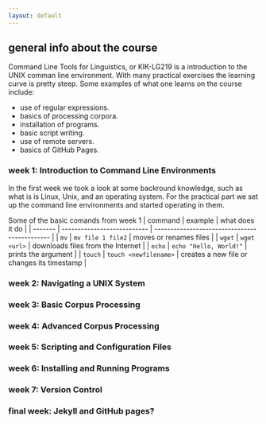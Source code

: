 ```yaml
---
layout: default
---
```

## general info about the course
Command Line Tools for Linguistics, or KIK-LG219 is a introduction to the UNIX comman line environment. With many practical exercises the learning curve is pretty steep. Some examples of what one learns on the course include: 

* use of regular expressions.
* basics of processing corpora.
* installation of programs.
* basic script writing.
* use of remote servers.
* basics of GitHub Pages.


### week 1: Introduction to Command Line Environments
In the first week we took a look at some backround knowledge, such as what is is Linux, Unix, and an operating system. For the practical part we set up the command line environments and started operating in them. 

Some of the basic comands from week 1
| command | example	      		| what does it do			 	|
| ------- | ---------------------------	| --------------------------------------------- |
| `mv` 	  | `mv file 1 file2` 		| moves or renames files			|
| `wget`  | `wget <url>`  		| downloads files from the Internet		|
| `echo`  | `echo "Hello, World!"`	| prints the argument				|
| `touch` | `touch <newfilename>`	| creates a new file or changes its timestamp	|


### week 2: Navigating a UNIX System

### week 3: Basic Corpus Processing
### week 4: Advanced Corpus Processing
### week 5: Scripting and Configuration Files
### week 6: Installing and Running Programs 
### week 7: Version Control
### final week: Jekyll and GitHub pages?

